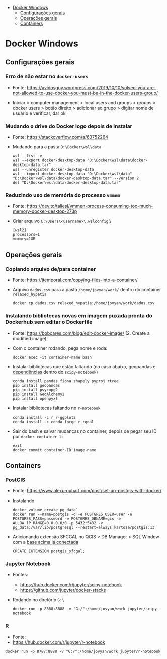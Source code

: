 - [Docker Windows](#docker-windows)
  - [Configurações gerais](#configurações-gerais)
  - [Operações gerais](#operações-gerais)
  - [Containers](#containers)

# Docker Windows
## Configurações gerais
### Erro de não estar no `docker-users`
 - Fonte: https://avidosguy.wordpress.com/2019/10/10/solved-you-are-not-allowed-to-use-docker-you-must-be-in-the-docker-users-group/

 - Iniciar > computer management > local users and groups > groups > docker users > botão direito > adicionar ao grupo > digitar nome de usuário e verificar, dar ok


### Mudando o drive do Docker logo depois de instalar
 - Fonte: https://stackoverflow.com/a/63752264
 - Mudando para a pasta `D:\Docker\wsl\data`
  
    ```
    wsl --list -v
    wsl --export docker-desktop-data "D:\Docker\wsl\data\docker-desktop-data.tar"
    wsl --unregister docker-desktop-data
    wsl --import docker-desktop-data "D:\Docker\wsl\data" "D:\Docker\wsl\data\docker-desktop-data.tar" --version 2
    del "D:\Docker\wsl\data\docker-desktop-data.tar"
    ```

### Reduzindo uso de memória do processo `vmmem`
 - Fonte: https://dev.to/tallesl/vmmen-process-consuming-too-much-memory-docker-desktop-273p

 - Criar arquivo `C:\Users\<username>\.wslconfig`:\
    ```
    [wsl2]
    processors=1
    memory=1GB
    ```

## Operações gerais
### Copiando arquivo de/para container
 - Fonte: https://jtemporal.com/copying-files-into-a-container/
 - Arquivo `dados.csv` para a pasta `/home/jovyan/work/` dentro do container `relaxed_hypatia`

    ```
    docker cp dados.csv relaxed_hypatia:/home/jovyan/work/dados.csv
    ```

### Instalando bibliotecas novas em imagem puxada pronta do Dockerhub sem editar o Dockerfile
 - Fonte: https://bobcares.com/blog/edit-docker-image/ (2. Create a modified image)

 - Com o container rodando, pega nome e roda:
    ```
    docker exec -it container-name bash
    ```

 - Instalar bibliotecas que estão faltando (no caso abaixo, geopandas e [dependências](https://geopandas.org/getting_started/install.html) dentro do `scipy-notebook`)
    ```
    conda install pandas fiona shapely pyproj rtree
    pip install geopandas
    pip install psycopg2
    pip install GeoAlchemy2
    pip install openpyxl
    ```

 - Instalar bibliotecas faltando no `r-notebook`
   ```
   conda install -c r r-ggplot2
   conda install -c conda-forge r-rgdal
   ```

 - Sair do bash e salvar mudanças no container, depois de pegar seu ID por `docker container ls`
    ```
    exit
    docker commit container-ID image-name
    ```

## Containers
### PostGIS
 - Fonte: https://www.alexurquhart.com/post/set-up-postgis-with-docker/

 - Instalando

    ```
    docker volume create pg_data`
    docker run --name=postgis -d -e POSTGRES_USER=user -e POSTGRES_PASS=password -e POSTGRES_DBNAME=gis -e ALLOW_IP_RANGE=0.0.0.0/0 -p 5432:5432 -v pg_data:/var/lib/postgresql --restart=always kartoza/postgis:13
    ```
    
 - Adicionando extensão SFCGAL no QGIS > DB Manager > SQL Window com a [base acima já conectada](https://hub.packtpub.com/adding-postgis-layers-using-qgis-tutorial/)
    ```
    CREATE EXTENSION postgis_sfcgal;
    ```

### Jupyter Notebook
 - Fontes: 
   - https://hub.docker.com/r/jupyter/scipy-notebook
   - https://github.com/jupyter/docker-stacks

 - Rodando no diretório `G:\`
   ```
   docker run -p 8888:8888 -v "G:/":/home/jovyan/work jupyter/scipy-notebook
   ```
   
### R
 - Fonte:
  - https://hub.docker.com/r/jupyter/r-notebook

   ```
   docker run -p 8787:8888 -v "G:/":/home/jovyan/work jupyter/r-notebook
   ```
